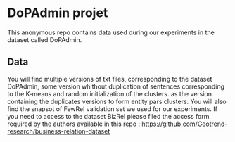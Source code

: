 # DoPAdmin projet
This anonymous repo contains data used during our experiments in the dataset called DoPAdmin.

## Data 
You will find multiple versions of txt files, corresponding to the dataset DoPAdmin, some version whithout duplication of sentences corresponding to the K-means and random initialization of the clusters. as the version containing the duplicates versions to form entity pars clusters. 
You will also find the snapsot of FewRel validation set we used for our experiments. 
If you need to access to the dataset BizRel please filed the access form required by the authors available in this repo : https://github.com/Geotrend-research/business-relation-dataset
